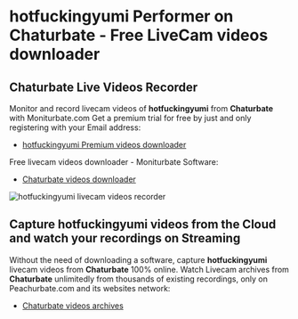 # hotfuckingyumi Performer on Chaturbate - Free LiveCam videos downloader

## Chaturbate Live Videos Recorder

Monitor and record livecam videos of **hotfuckingyumi** from **Chaturbate** with Moniturbate.com
Get a premium trial for free by just and only registering with your Email address:
* [hotfuckingyumi Premium videos downloader](https://moniturbate.com/request-demo-licence-key.html)

Free livecam videos downloader - Moniturbate Software:
* [Chaturbate videos downloader](https://moniturbate.com/moniturbate-download-software.html)

![hotfuckingyumi livecam videos recorder](https://peachurnet.com/templates/moniturbate-software.png)


## Capture hotfuckingyumi videos from the Cloud and watch your recordings on Streaming

Without the need of downloading a software, capture **hotfuckingyumi** livecam videos from **Chaturbate** 100% online.
Watch Livecam archives from **Chaturbate** unlimitedly from thousands of existing recordings, only on Peachurbate.com and its websites network:
* [Chaturbate videos archives](https://peachurnet.com/)